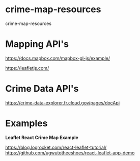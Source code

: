 # crime-map-resources
crime-map-resources

# Mapping API's

https://docs.mapbox.com/mapbox-gl-js/example/

https://leafletjs.com/

# Crime Data API's

https://crime-data-explorer.fr.cloud.gov/pages/docApi

# Examples

**Leaflet React Crime Map Example**

https://blog.logrocket.com/react-leaflet-tutorial/
https://github.com/ugwutotheeshoes/react-leaflet-app-demo
